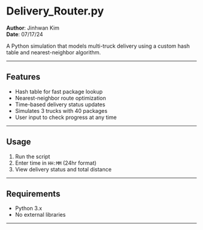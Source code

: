 # Delivery_Router.py

**Author**: Jinhwan Kim  
**Date**: 07/17/24

A Python simulation that models multi-truck delivery using a custom hash table and nearest-neighbor algorithm.

---

## Features

- Hash table for fast package lookup
- Nearest-neighbor route optimization
- Time-based delivery status updates
- Simulates 3 trucks with 40 packages
- User input to check progress at any time

---

## Usage

1. Run the script  
2. Enter time in `HH:MM` (24hr format)  
3. View delivery status and total distance

---

## Requirements

- Python 3.x  
- No external libraries

---

